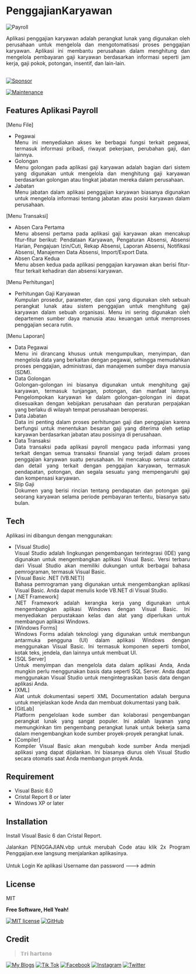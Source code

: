 # PenggajianKaryawan
![Payroll](https://github.com/novri3h/VB-PenggajianKaryawan/assets/25641359/6b6f7891-d4e1-4a28-aa5b-53cd8aa56cf6)

<div align="justify">Aplikasi penggajian karyawan adalah perangkat lunak yang digunakan oleh perusahaan untuk mengelola dan mengotomatisasi proses penggajian karyawan. Aplikasi ini membantu perusahaan dalam menghitung dan mengelola pembayaran gaji karyawan berdasarkan informasi seperti jam kerja, gaji pokok, potongan, insentif, dan lain-lain.</div>
<br>

[![Sponsor](https://img.shields.io/badge/sponsor-30363D?style=for-the-badge&logo=GitHub-Sponsors&logoColor=#white)](https://trakteer.id/nadhif_studio)

[![Maintenance](https://img.shields.io/badge/Maintained%3F-yes-green.svg)](https://github.com/novri3h/VB-PenggajianKaryawan/graphs/commit-activity)

## Features Aplikasi Payroll
[Menu File]
- Pegawai
  <div align="justify">Menu ini menyediakan akses ke berbagai fungsi terkait pegawai, termasuk informasi pribadi, riwayat pekerjaan, perubahan gaji, dan lainnya.</div>
- Golongan
  <div align="justify">Menu golongan pada aplikasi gaji karyawan adalah bagian dari sistem yang digunakan untuk mengelola dan menghitung gaji karyawan berdasarkan 
  golongan atau tingkat jabatan mereka dalam perusahaan.</div>
- Jabatan
  <div align="justify">Menu jabatan dalam aplikasi penggajian karyawan biasanya digunakan untuk mengelola informasi tentang jabatan atau posisi karyawan dalam 
  perusahaan.</div>
[Menu Transaksi]
- Absen Cara Pertama
  <div align="justify">Menu absensi pertama pada aplikasi gaji karyawan akan mencakup fitur-fitur berikut: Pendataan Karyawan, Pengaturan Absensi, Absensi Harian, 
  Pengajuan Izin/Cuti, Rekap Absensi, Laporan Absensi, Notifikasi Absensi, Manajemen Data Absensi, Import/Export Data.</div>
- Absen Cara Kedua
  <div align="justify">Menu absen kedua pada aplikasi penggajian karyawan akan berisi fitur-fitur terkait kehadiran dan absensi karyawan.</div>
[Menu Perhitungan]
- Perhitungan Gaji Karyawan
  <div align="justify">Kumpulan prosedur, parameter, dan opsi yang digunakan oleh sebuah perangkat lunak atau sistem penggajian untuk menghitung gaji karyawan dalam 
  sebuah organisasi. Menu ini sering digunakan oleh departemen sumber daya manusia atau keuangan untuk memproses penggajian secara rutin.</div>
[Menu Laporan]
- Data Pegawai
  <div align="justify">Menu ini dirancang khusus untuk mengumpulkan, menyimpan, dan mengelola data yang berkaitan dengan pegawai, sehingga memudahkan proses 
  penggajian, administrasi, dan manajemen sumber daya manusia (SDM).</div>
- Data Golongan
  <div align="justify">Golongan-golongan ini biasanya digunakan untuk menghitung gaji karyawan, termasuk tunjangan, potongan, dan manfaat lainnya. Pengelompokan 
  karyawan ke dalam golongan-golongan ini dapat disesuaikan dengan kebijakan perusahaan dan peraturan perpajakan yang berlaku di wilayah tempat perusahaan beroperasi. 
  </div>
- Data Jabatan
  <div align="justify">Data ini penting dalam proses perhitungan gaji dan penggajian karena berfungsi untuk menentukan besaran gaji yang diterima oleh setiap karyawan 
  berdasarkan jabatan atau posisinya di perusahaan.</div>
- Data Transaksi
  <div align="justify">Data transaksi pada aplikasi payroll mengacu pada informasi yang terkait dengan semua transaksi finansial yang terjadi dalam proses penggajian 
  karyawan suatu perusahaan. Ini mencakup semua catatan dan detail yang terkait dengan penggajian karyawan, termasuk pendapatan, potongan, dan segala sesuatu yang 
  mempengaruhi gaji dan kompensasi karyawan.</div>
- Slip Gaji
  <div align="justify">Dokumen yang berisi rincian tentang pendapatan dan potongan gaji seorang karyawan selama periode pembayaran tertentu, biasanya satu bulan.</div>

## Tech

Aplikasi ini dibangun dengan menggunakan:

- [Visual Studio]<div align="justify">Visual Studio adalah lingkungan pengembangan terintegrasi (IDE) yang digunakan untuk mengembangkan 
  aplikasi Visual Basic. Versi terbaru dari Visual Studio akan memiliki dukungan untuk berbagai bahasa pemrograman, termasuk Visual Basic.</div>
- [Visual Basic .NET (VB.NET)]<div align="justify">Bahasa pemrograman yang digunakan untuk mengembangkan aplikasi Visual 
  Basic. Anda dapat menulis kode VB.NET di Visual Studio.</div>
- [.NET Framework]<div align="justify">.NET Framework adalah kerangka kerja yang digunakan untuk mengembangkan aplikasi 
  Windows dengan Visual Basic. Ini menyediakan perpustakaan kelas dan alat yang diperlukan untuk membangun aplikasi Windows.</div>
- [Windows Forms]<div align="justify">Windows Forms adalah teknologi yang digunakan untuk membangun antarmuka pengguna (UI) dalam aplikasi Windows dengan menggunakan 
  Visual Basic. Ini termasuk komponen seperti tombol, kotak teks, jendela, dan lainnya untuk membuat UI.</div>
- [SQL Server]<div align="justify">Untuk menyimpan dan mengelola data dalam aplikasi Anda, Anda mungkin perlu menggunakan basis data seperti SQL Server. Anda dapat 
  menggunakan Visual Studio untuk mengintegrasikan basis data dengan aplikasi Anda.</div>
- [XML]<div align="justify">Alat untuk dokumentasi seperti XML Documentation adalah berguna untuk menjelaskan kode Anda dan membuat dokumentasi yang baik.</div>
- [GitLab]<div align="justify">Platform pengelolaan kode sumber dan kolaborasi pengembangan perangkat lunak yang sangat populer. Ini adalah layanan yang memungkinkan 
  tim pengembang perangkat lunak untuk bekerja sama dalam mengembangkan kode sumber proyek-proyek perangkat lunak.</div>
- [Compiler]<div align="justify">Kompiler Visual Basic akan mengubah kode sumber Anda menjadi aplikasi yang dapat dijalankan. Ini biasanya diurus oleh Visual Studio 
  secara otomatis saat Anda membangun proyek Anda.</div>

## Requirement

- Visual Basic 6.0
- Cristal Report 8 or later
- Windows XP or later

## Installation

Install Visual Basic 6 dan Cristal Report.

<div align="justify">Jalankan PENGGAJIAN.vbp untuk merubah Code atau klik 2x Program Penggajian.exe langsung menjalankan aplikasinya.</div>
<br>
Untuk Login Ke aplikasi Username dan password ---> admin
<br>

## License

MIT

**Free Software, Hell Yeah!**

[//]: # (These are reference links used in the body of this note and get stripped out when the markdown processor does its job. There is no need to format nicely because it shouldn't be seen. Thanks SO - http://stackoverflow.com/questions/4823468/store-comments-in-markdown-syntax)

   [dill]: <https://github.com/joemccann/dillinger>
   [git-repo-url]: <https://github.com/joemccann/dillinger.git>
   [john gruber]: <http://daringfireball.net>
   [df1]: <http://daringfireball.net/projects/markdown/>
   [markdown-it]: <https://github.com/markdown-it/markdown-it>
   [Ace Editor]: <http://ace.ajax.org>
   [node.js]: <http://nodejs.org>
   [Twitter Bootstrap]: <http://twitter.github.com/bootstrap/>
   [jQuery]: <http://jquery.com>
   [@tjholowaychuk]: <http://twitter.com/tjholowaychuk>
   [express]: <http://expressjs.com>
   [AngularJS]: <http://angularjs.org>
   [Gulp]: <http://gulpjs.com>

   [PlDb]: <https://github.com/joemccann/dillinger/tree/master/plugins/dropbox/README.md>
   [PlGh]: <https://github.com/joemccann/dillinger/tree/master/plugins/github/README.md>
   [PlGd]: <https://github.com/joemccann/dillinger/tree/master/plugins/googledrive/README.md>
   [PlOd]: <https://github.com/joemccann/dillinger/tree/master/plugins/onedrive/README.md>
   [PlMe]: <https://github.com/joemccann/dillinger/tree/master/plugins/medium/README.md>
   [PlGa]: <https://github.com/RahulHP/dillinger/blob/master/plugins/googleanalytics/README.md>

   [![MIT license](https://img.shields.io/badge/License-MIT-blue.svg)](https://lbesson.mit-license.org/) [![GitHub](https://badgen.net/badge/icon/github?icon=github&label)](https://github.com)

## Credit
> 𝕋𝕣𝕚 𝕙𝕒𝕣𝕥𝕠𝕟𝕠


[![My Blogs](https://img.shields.io/badge/Blogger-FF5722?style=for-the-badge&logo=blogger&logoColor=white)](https://bit.ly/M-UMKM) [![Tik Tok](https://img.shields.io/badge/TikTok-000000?style=for-the-badge&logo=tiktok&logoColor=white)](https://www.tiktok.com/@nadhif.studio) [![Facebook](https://img.shields.io/badge/Facebook-1877F2?style=for-the-badge&logo=facebook&logoColor=white)](https://www.facebook.com/semut.nunggings/) [![Instagram](https://img.shields.io/badge/Instagram-E4405F?style=for-the-badge&logo=instagram&logoColor=white)](https://www.instagram.com/nadhif.studio/) [![Twitter](https://img.shields.io/badge/Twitter-1DA1F2?style=for-the-badge&logo=twitter&logoColor=white)](https://www.twitter.com/@ThE_dUduLs/)
